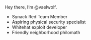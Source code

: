 Hey there, I’m @vaelwolf. 
- Synack Red Team Member
- Aspiring physical security specialist
- Whitehat exploit developer
- Friendly neighborhood philomath

<!---
vaelwolf/vaelwolf is a ✨ special ✨ repository because its `README.md` (this file) appears on your GitHub profile.
You can click the Preview link to take a look at your changes.
--->
